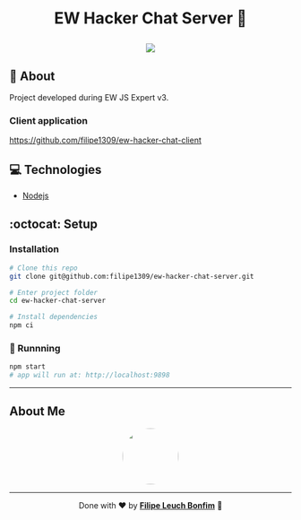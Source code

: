 # <p align="center">EW Hacker Chat Server 💬</p>

<p align="center">
<img src="https://img.shields.io/badge/nodejs-15.11.0-blue" />
</p>

## 💬 About

Project developed during EW JS Expert v3.

### Client application

https://github.com/filipe1309/ew-hacker-chat-client

## :computer: Technologies

-   [Nodejs](https://nodejs.org/en/)

## :octocat: Setup

### Installation

```sh
# Clone this repo
git clone git@github.com:filipe1309/ew-hacker-chat-server.git

# Enter project folder
cd ew-hacker-chat-server

# Install dependencies
npm ci
```

### 🏃 Runnning

```sh
npm start
# app will run at: http://localhost:9898
```

---

## About Me

<p align="center">

<a style="font-weight: bold" href="https://www.linkedin.com/in/filipe1309/">
 <img style="border-radius:50%" width="100px; "src="https://avatars.githubusercontent.com/u/2081014?s=60&v=4"/>
</a>
</p>

---

<p align="center">
Done with ♥ by <a style="font-weight: bold" href="https://www.linkedin.com/in/filipe1309/">Filipe Leuch Bonfim</a> 🖖
</p>
